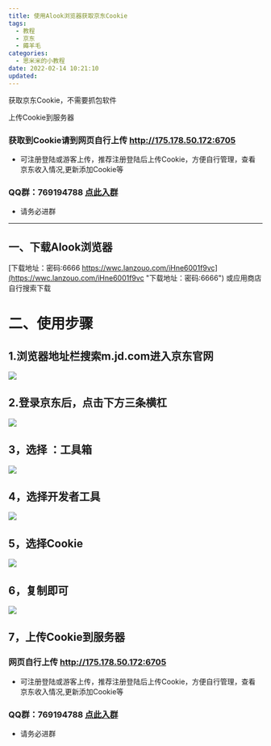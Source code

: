 ```yaml
---
title: 使用Alook浏览器获取京东Cookie
tags:
  - 教程
  - 京东
  - 薅羊毛
categories:
  - 思米米的小教程
date: 2022-02-14 10:21:10
updated: 
---
```


获取京东Cookie，不需要抓包软件

上传Cookie到服务器

### 获取到Cookie请到网页自行上传 http://175.178.50.172:6705

- 可注册登陆或游客上传，推荐注册登陆后上传Cookie，方便自行管理，查看京东收入情况,更新添加Cookie等

### QQ群：769194788 [点此入群](https://jq.qq.com/?_wv=1027&k=mpP6nr1U)

- 请务必进群

<!-- more -->

---

## 一、下载Alook浏览器

[下载地址：密码:6666 https://wwc.lanzouo.com/iHne6001f9vc](https://wwc.lanzouo.com/iHne6001f9vc "下载地址：密码:6666")
或应用商店自行搜索下载

# 二、使用步骤

## 1.浏览器地址栏搜索m.jd.com进入京东官网

![](https://img-blog.csdnimg.cn/b4fff442f87d4388a05c1a1f7ef3e3cf.png?x-oss-process=image/watermark,type_d3F5LXplbmhlaQ,shadow_50,text_Q1NETiBATUlLRS1vbmU=,size_20,color_FFFFFF,t_70,g_se,x_16)

## 2.登录京东后，点击下方三条横杠

![](https://img-blog.csdnimg.cn/cdc9336b2d9e493dba8fe049ec7f3927.png?x-oss-process=image/watermark,type_d3F5LXplbmhlaQ,shadow_50,text_Q1NETiBATUlLRS1vbmU=,size_20,color_FFFFFF,t_70,g_se,x_16)

## 3，选择 ：工具箱

![](https://img-blog.csdnimg.cn/decdf0abbfdf4fd48dbd8d38a92a0289.png?x-oss-process=image/watermark,type_d3F5LXplbmhlaQ,shadow_50,text_Q1NETiBATUlLRS1vbmU=,size_20,color_FFFFFF,t_70,g_se,x_16)

## 4，选择开发者工具

![](https://img-blog.csdnimg.cn/7a14308a85854530bc8f99a123c9ebe0.png?x-oss-process=image/watermark,type_d3F5LXplbmhlaQ,shadow_50,text_Q1NETiBATUlLRS1vbmU=,size_20,color_FFFFFF,t_70,g_se,x_16)

## 5，选择Cookie

![](https://img-blog.csdnimg.cn/ead7881fd5864da885dc945881d8e5a0.png?x-oss-process=image/watermark,type_d3F5LXplbmhlaQ,shadow_50,text_Q1NETiBATUlLRS1vbmU=,size_20,color_FFFFFF,t_70,g_se,x_16)

## 6，复制即可

![](https://img-blog.csdnimg.cn/b7c6cca0178a43d2827ca56f783f9510.png?x-oss-process=image/watermark,type_d3F5LXplbmhlaQ,shadow_50,text_Q1NETiBATUlLRS1vbmU=,size_20,color_FFFFFF,t_70,g_se,x_16)

## 7，上传Cookie到服务器

### 网页自行上传 http://175.178.50.172:6705

- 可注册登陆或游客上传，推荐注册登陆后上传Cookie，方便自行管理，查看京东收入情况,更新添加Cookie等

### QQ群：769194788 [点此入群](https://jq.qq.com/?_wv=1027&k=mpP6nr1U)

- 请务必进群